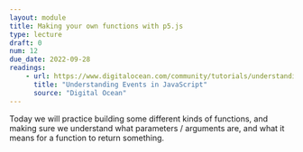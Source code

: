 ```yaml
---
layout: module
title: Making your own functions with p5.js
type: lecture
draft: 0
num: 12
due_date: 2022-09-28
readings: 
    - url: https://www.digitalocean.com/community/tutorials/understanding-events-in-javascript
      title: "Understanding Events in JavaScript"
      source: "Digital Ocean"
---
```


Today we will practice building some different kinds of functions, and making sure we understand what parameters / arguments are, and what it means for a function to return something.